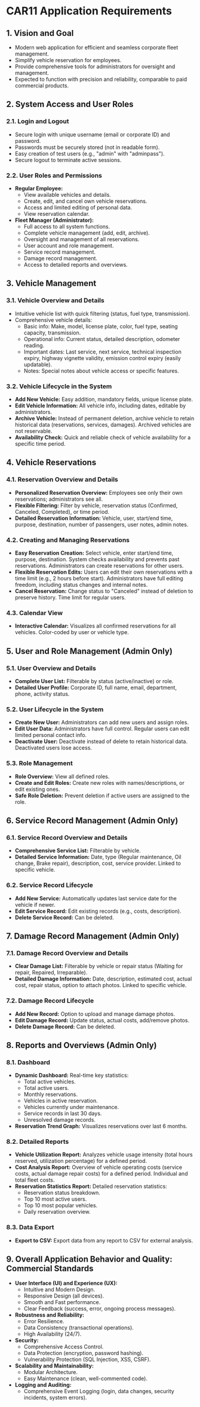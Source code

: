 # CAR11 Application Requirements

## 1. Vision and Goal
- Modern web application for efficient and seamless corporate fleet management.
- Simplify vehicle reservation for employees.
- Provide comprehensive tools for administrators for oversight and management.
- Expected to function with precision and reliability, comparable to paid commercial products.

## 2. System Access and User Roles
### 2.1. Login and Logout
- Secure login with unique username (email or corporate ID) and password.
- Passwords must be securely stored (not in readable form).
- Easy creation of test users (e.g., "admin" with "adminpass").
- Secure logout to terminate active sessions.

### 2.2. User Roles and Permissions
- **Regular Employee:**
    - View available vehicles and details.
    - Create, edit, and cancel own vehicle reservations.
    - Access and limited editing of personal data.
    - View reservation calendar.
- **Fleet Manager (Administrator):**
    - Full access to all system functions.
    - Complete vehicle management (add, edit, archive).
    - Oversight and management of all reservations.
    - User account and role management.
    - Service record management.
    - Damage record management.
    - Access to detailed reports and overviews.

## 3. Vehicle Management
### 3.1. Vehicle Overview and Details
- Intuitive vehicle list with quick filtering (status, fuel type, transmission).
- Comprehensive vehicle details:
    - Basic info: Make, model, license plate, color, fuel type, seating capacity, transmission.
    - Operational info: Current status, detailed description, odometer reading.
    - Important dates: Last service, next service, technical inspection expiry, highway vignette validity, emission control expiry (easily updatable).
    - Notes: Special notes about vehicle access or specific features.

### 3.2. Vehicle Lifecycle in the System
- **Add New Vehicle:** Easy addition, mandatory fields, unique license plate.
- **Edit Vehicle Information:** All vehicle info, including dates, editable by administrators.
- **Archive Vehicle:** Instead of permanent deletion, archive vehicle to retain historical data (reservations, services, damages). Archived vehicles are not reservable.
- **Availability Check:** Quick and reliable check of vehicle availability for a specific time period.

## 4. Vehicle Reservations
### 4.1. Reservation Overview and Details
- **Personalized Reservation Overview:** Employees see only their own reservations; administrators see all.
- **Flexible Filtering:** Filter by vehicle, reservation status (Confirmed, Canceled, Completed), or time period.
- **Detailed Reservation Information:** Vehicle, user, start/end time, purpose, destination, number of passengers, user notes, admin notes.

### 4.2. Creating and Managing Reservations
- **Easy Reservation Creation:** Select vehicle, enter start/end time, purpose, destination. System checks availability and prevents past reservations. Administrators can create reservations for other users.
- **Flexible Reservation Edits:** Users can edit their own reservations with a time limit (e.g., 2 hours before start). Administrators have full editing freedom, including status changes and internal notes.
- **Cancel Reservation:** Change status to "Canceled" instead of deletion to preserve history. Time limit for regular users.

### 4.3. Calendar View
- **Interactive Calendar:** Visualizes all confirmed reservations for all vehicles. Color-coded by user or vehicle type.

## 5. User and Role Management (Admin Only)
### 5.1. User Overview and Details
- **Complete User List:** Filterable by status (active/inactive) or role.
- **Detailed User Profile:** Corporate ID, full name, email, department, phone, activity status.

### 5.2. User Lifecycle in the System
- **Create New User:** Administrators can add new users and assign roles.
- **Edit User Data:** Administrators have full control. Regular users can edit limited personal contact info.
- **Deactivate User:** Deactivate instead of delete to retain historical data. Deactivated users lose access.

### 5.3. Role Management
- **Role Overview:** View all defined roles.
- **Create and Edit Roles:** Create new roles with names/descriptions, or edit existing ones.
- **Safe Role Deletion:** Prevent deletion if active users are assigned to the role.

## 6. Service Record Management (Admin Only)
### 6.1. Service Record Overview and Details
- **Comprehensive Service List:** Filterable by vehicle.
- **Detailed Service Information:** Date, type (Regular maintenance, Oil change, Brake repair), description, cost, service provider. Linked to specific vehicle.

### 6.2. Service Record Lifecycle
- **Add New Service:** Automatically updates last service date for the vehicle if newer.
- **Edit Service Record:** Edit existing records (e.g., costs, description).
- **Delete Service Record:** Can be deleted.

## 7. Damage Record Management (Admin Only)
### 7.1. Damage Record Overview and Details
- **Clear Damage List:** Filterable by vehicle or repair status (Waiting for repair, Repaired, Irreparable).
- **Detailed Damage Information:** Date, description, estimated cost, actual cost, repair status, option to attach photos. Linked to specific vehicle.

### 7.2. Damage Record Lifecycle
- **Add New Record:** Option to upload and manage damage photos.
- **Edit Damage Record:** Update status, actual costs, add/remove photos.
- **Delete Damage Record:** Can be deleted.

## 8. Reports and Overviews (Admin Only)
### 8.1. Dashboard
- **Dynamic Dashboard:** Real-time key statistics:
    - Total active vehicles.
    - Total active users.
    - Monthly reservations.
    - Vehicles in active reservation.
    - Vehicles currently under maintenance.
    - Service records in last 30 days.
    - Unresolved damage records.
- **Reservation Trend Graph:** Visualizes reservations over last 6 months.

### 8.2. Detailed Reports
- **Vehicle Utilization Report:** Analyzes vehicle usage intensity (total hours reserved, utilization percentage) for a defined period.
- **Cost Analysis Report:** Overview of vehicle operating costs (service costs, actual damage repair costs) for a defined period. Individual and total fleet costs.
- **Reservation Statistics Report:** Detailed reservation statistics:
    - Reservation status breakdown.
    - Top 10 most active users.
    - Top 10 most popular vehicles.
    - Daily reservation overview.

### 8.3. Data Export
- **Export to CSV:** Export data from any report to CSV for external analysis.

## 9. Overall Application Behavior and Quality: Commercial Standards
- **User Interface (UI) and Experience (UX):**
    - Intuitive and Modern Design.
    - Responsive Design (all devices).
    - Smooth and Fast performance.
    - Clear Feedback (success, error, ongoing process messages).
- **Robustness and Reliability:**
    - Error Resilience.
    - Data Consistency (transactional operations).
    - High Availability (24/7).
- **Security:**
    - Comprehensive Access Control.
    - Data Protection (encryption, password hashing).
    - Vulnerability Protection (SQL Injection, XSS, CSRF).
- **Scalability and Maintainability:**
    - Modular Architecture.
    - Easy Maintenance (clean, well-commented code).
- **Logging and Auditing:**
    - Comprehensive Event Logging (login, data changes, security incidents, system errors).


